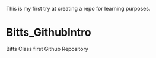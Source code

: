 This is my first try at creating a repo for learning purposes.

# Bitts_GithubIntro
Bitts Class first Github Repository
